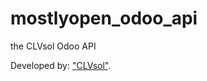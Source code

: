 mostlyopen_odoo_api
===================

the CLVsol Odoo API

Developed by: ["CLVsol"](http://clvsol.com). 
